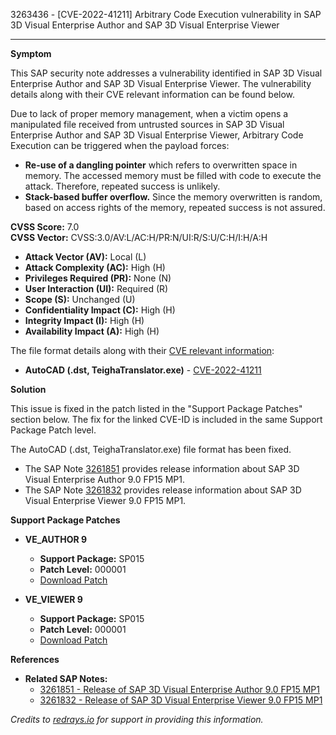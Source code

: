 3263436 - [CVE-2022-41211] Arbitrary Code Execution vulnerability in SAP 3D Visual Enterprise Author and SAP 3D Visual Enterprise Viewer

---

**Symptom**

This SAP security note addresses a vulnerability identified in SAP 3D Visual Enterprise Author and SAP 3D Visual Enterprise Viewer. The vulnerability details along with their CVE relevant information can be found below.

Due to lack of proper memory management, when a victim opens a manipulated file received from untrusted sources in SAP 3D Visual Enterprise Author and SAP 3D Visual Enterprise Viewer, Arbitrary Code Execution can be triggered when the payload forces:

- **Re-use of a dangling pointer** which refers to overwritten space in memory. The accessed memory must be filled with code to execute the attack. Therefore, repeated success is unlikely.
- **Stack-based buffer overflow.** Since the memory overwritten is random, based on access rights of the memory, repeated success is not assured.

**CVSS Score:** 7.0  
**CVSS Vector:** CVSS:3.0/AV:L/AC:H/PR:N/UI:R/S:U/C:H/I:H/A:H

- **Attack Vector (AV):** Local (L)
- **Attack Complexity (AC):** High (H)
- **Privileges Required (PR):** None (N)
- **User Interaction (UI):** Required (R)
- **Scope (S):** Unchanged (U)
- **Confidentiality Impact (C):** High (H)
- **Integrity Impact (I):** High (H)
- **Availability Impact (A):** High (H)

The file format details along with their [CVE relevant information](https://cve.mitre.org/cgi-bin/cvename.cgi?name=CVE-2022-41211):

- **AutoCAD (.dst, TeighaTranslator.exe)** - [CVE-2022-41211](https://cve.mitre.org/cgi-bin/cvename.cgi?name=CVE-2022-41211)

**Solution**

This issue is fixed in the patch listed in the "Support Package Patches" section below. The fix for the linked CVE-ID is included in the same Support Package Patch level.

The AutoCAD (.dst, TeighaTranslator.exe) file format has been fixed.

- The SAP Note [3261851](https://me.sap.com/notes/3261851) provides release information about SAP 3D Visual Enterprise Author 9.0 FP15 MP1.
- The SAP Note [3261832](https://me.sap.com/notes/3261832) provides release information about SAP 3D Visual Enterprise Viewer 9.0 FP15 MP1.

**Support Package Patches**

- **VE_AUTHOR 9**
  - **Support Package:** SP015
  - **Patch Level:** 000001
  - [Download Patch](https://me.sap.com/sap/support/swdc/notes?cvnr=73555000100200003367&support_package=SP015&patch_level=000001)

- **VE_VIEWER 9**
  - **Support Package:** SP015
  - **Patch Level:** 000001
  - [Download Patch](https://me.sap.com/sap/support/swdc/notes?cvnr=73555000100200017571&support_package=SP015&patch_level=000001)

**References**

- **Related SAP Notes:**
  - [3261851 - Release of SAP 3D Visual Enterprise Author 9.0 FP15 MP1](https://me.sap.com/notes/3261851)
  - [3261832 - Release of SAP 3D Visual Enterprise Viewer 9.0 FP15 MP1](https://me.sap.com/notes/3261832)

*Credits to [redrays.io](https://redrays.io) for support in providing this information.*